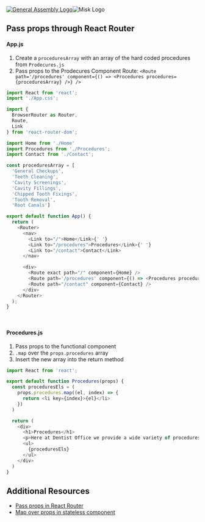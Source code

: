 [![General Assembly Logo](https://camo.githubusercontent.com/1a91b05b8f4d44b5bbfb83abac2b0996d8e26c92/687474703a2f2f692e696d6775722e636f6d2f6b6538555354712e706e67)](https://generalassemb.ly/education/web-development-immersive)![Misk Logo](https://i.ibb.co/KmXhJbm/Webp-net-resizeimage-1.png) 

## Pass props through React Router

#### App.js

1. Create a `proceduresArray` with an array of the hard coded procedures from `Prodecures.js`
1. Pass props to the Prodecures Component Route: `<Route path='/procedures' component={() => <Procedures procedures={proceduresArray} />} />`

```js
import React from 'react';
import './App.css';

import {
  BrowserRouter as Router,
  Route,
  Link
} from 'react-router-dom';

import Home from './Home'
import Procedures from './Procedures';
import Contact from './Contact';

const proceduresArray = [
  'General Checkups',
  'Teeth Cleaning',
  'Cavity Screenings',
  'Cavity Fillings',
  'Chipped Tooth Fixings',
  'Tooth Removal',
  'Root Canals']

export default function App() {
  return (
    <Router>
      <nav>
        <Link to="/">Home</Link>{' '}
        <Link to="/procedures">Procedures</Link>{' '}
        <Link to="/contact">Contact</Link>
      </nav>

      <div>
        <Route exact path="/" component={Home} />
        <Route path='/procedures' component={() => <Procedures procedures={proceduresArray} />} />
        <Route path="/contact" component={Contact} />
      </div>
    </Router>
  );
}
```

<br>



#### Procedures.js

1. Pass props to the functional component
1. `.map` over the `props.procedures` array
1. Insert the new array into the return method

```js
import React from 'react';

export default function Procedures(props) {
  const proceduresEls = (
    props.procedures.map((el, index) => {
      return <li key={index}>{el}</li>
    })
  )

  return (
    <div>
      <h1>Procedures</h1>
      <p>Here at Dentist Office we provide a wide variety of procedures. We accept all sorts of insurance and have competitive uninsured payment plans. Find the service you need and visit our contact page to find out how to reach out to us to make the appointment you need!</p>
      <ul>
        {proceduresEls}
      </ul>
    </div>
  )
}
```

## Additional Resources

- [Pass props in React Router](https://learnwithparam.com/blog/how-to-pass-props-in-react-router/)
- [Map over props in stateless component](https://stackoverflow.com/questions/52745604/how-to-use-es6-map-function-in-react-stateless-component)
